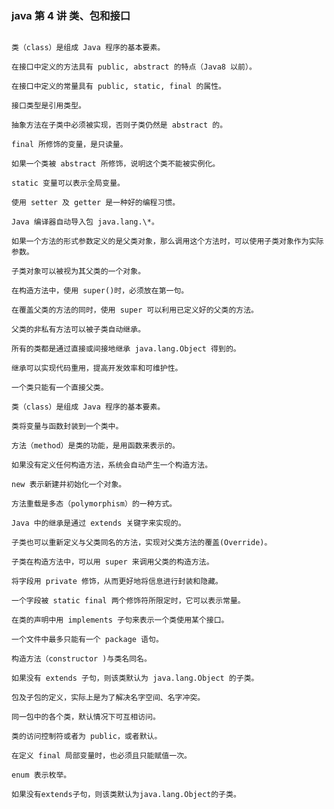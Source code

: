 <!--
 * @Description:
 * @Author: jinxiaojian
 * @Email: jinxiaojian@youxin.com
 * @LastEditors: 靳肖健
 * @Date: 2019-03-31 22:32:09
 * @LastEditTime: 2019-04-07 03:53:41
 -->

### java 第 4 讲 类、包和接口

```

类（class）是组成 Java 程序的基本要素。

在接口中定义的方法具有 public, abstract 的特点（Java8 以前）。

在接口中定义的常量具有 public, static, final 的属性。

接口类型是引用类型。

抽象方法在子类中必须被实现，否则子类仍然是 abstract 的。

final 所修饰的变量，是只读量。

如果一个类被 abstract 所修饰，说明这个类不能被实例化。

static 变量可以表示全局变量。

使用 setter 及 getter 是一种好的编程习惯。

Java 编译器自动导入包 java.lang.\*。

如果一个方法的形式参数定义的是父类对象，那么调用这个方法时，可以使用子类对象作为实际参数。

子类对象可以被视为其父类的一个对象。

在构造方法中，使用 super()时，必须放在第一句。

在覆盖父类的方法的同时，使用 super 可以利用已定义好的父类的方法。

父类的非私有方法可以被子类自动继承。

所有的类都是通过直接或间接地继承 java.lang.Object 得到的。

继承可以实现代码重用，提高开发效率和可维护性。

一个类只能有一个直接父类。

类（class）是组成 Java 程序的基本要素。

类将变量与函数封装到一个类中。

方法（method）是类的功能，是用函数来表示的。

如果没有定义任何构造方法，系统会自动产生一个构造方法。

new 表示新建并初始化一个对象。

方法重载是多态（polymorphism）的一种方式。

Java 中的继承是通过 extends 关键字来实现的。

子类也可以重新定义与父类同名的方法，实现对父类方法的覆盖(Override)。

子类在构造方法中，可以用 super 来调用父类的构造方法。

将字段用 private 修饰，从而更好地将信息进行封装和隐藏。

一个字段被 static final 两个修饰符所限定时，它可以表示常量。

在类的声明中用 implements 子句来表示一个类使用某个接口。

一个文件中最多只能有一个 package 语句。

构造方法（constructor )与类名同名。

如果没有 extends 子句，则该类默认为 java.lang.Object 的子类。

包及子包的定义，实际上是为了解决名字空间、名字冲突。

同一包中的各个类，默认情况下可互相访问。

类的访问控制符或者为 public，或者默认。

在定义 final 局部变量时，也必须且只能赋值一次。

enum 表示枚举。

如果没有extends子句，则该类默认为java.lang.Object的子类。

```
